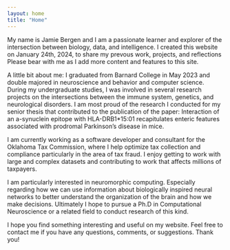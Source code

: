 ```yaml
---
layout: home
title: "Home"
---
```


My name is Jamie Bergen and I am a passionate learner and explorer of the intersection between biology, data, and intelligence. I created this website on January 24th, 2024, to share my prevous work, projects, and reflections  Please bear with me as I add more content and features to this site.

A little bit about me: I graduated from Barnard College in May 2023 and double majored in neuroscience and behavior and computer science. During my undergraduate studies, I was involved in several research projects on the intersections between the immune system, genetics, and neurological disorders. I am most proud of the research I conducted for my senior thesis that contributed to the publication of the paper: Interaction of an a-synuclein epitope with HLA-DRB1*15:01 recapitulates enteric features associated with prodromal Parkinson’s disease in mice. 

I am currently working as a software developer and consultant for the Oklahoma Tax Commission, where I help optimize tax collection and compliance particularly in the area of tax fraud. I enjoy getting to work with large and complex datasets and contributing to work that affects millions of taxpayers.

I am particularly interested in neuromorphic computing. Especially regarding how we can use information about biologically inspired neural networks to better understand the organization of the brain and how we make decisions. Ultimately I hope to pursue a Ph.D in Computational Neuroscience or a related field to conduct research of this kind.

I hope you find something interesting and useful on my website. Feel free to contact me if you have any questions, comments, or suggestions. Thank you!
